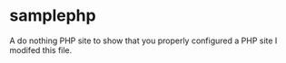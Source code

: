 samplephp
=========

A do nothing PHP site to show that you properly configured a PHP site
I modifed this file.